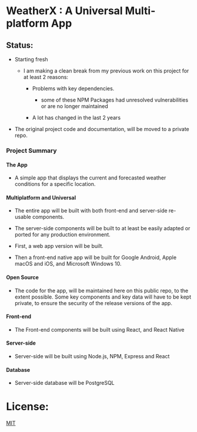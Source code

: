 # WeatherX : A Universal Multi-platform App

## Status:

- Starting fresh

  - I am making a clean break from my previous work on this project for at least 2 reasons:

    - Problems with key dependencies.

      - some of these NPM Packages had unresolved vulnerabilities or are no longer maintained

    - A lot has changed in the last 2 years

- The original project code and documentation, will be moved to a private repo.


### Project Summary

#### The App

  - A simple app that displays the current and forecasted weather conditions for a specific location.

#### Multiplatform and Universal

  - The entire app will be built with both front-end and server-side re-usable components.

  - The server-side components will be built to at least be easily adapted or ported for any production environment.

  - First, a web app version will be built.

  - Then a front-end native app will be built for Google Android, Apple macOS and iOS, and Microsoft Windows 10.

#### Open Source

  - The code for the app, will be maintained here on this public repo, to the extent possible.  Some key components and key data will have to be kept private, to ensure the security of the release versions of the app.

#### Front-end

  - The Front-end components will be built using React, and React Native

#### Server-side

  - Server-side will be built using Node.js, NPM, Express and React

#### Database

  - Server-side database will be PostgreSQL

# License:

[MIT](LICENSE)

